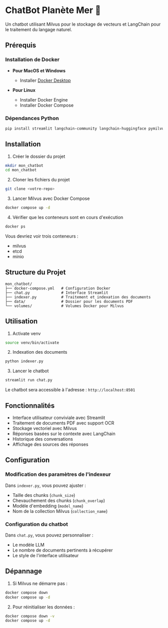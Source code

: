 # ChatBot Planète Mer 🐠

Un chatbot utilisant Milvus pour le stockage de vecteurs et LangChain pour le traitement du langage naturel.

## Prérequis

### Installation de Docker
- **Pour MacOS et Windows**
  - Installer [Docker Desktop](https://www.docker.com/products/docker-desktop)
  
- **Pour Linux**
  - Installer Docker Engine
  - Installer Docker Compose

### Dépendances Python
```bash
pip install streamlit langchain-community langchain-huggingface pymilvus pdf2image pytesseract PyPDF2 tqdm
```

## Installation

1. Créer le dossier du projet
```bash
mkdir mon_chatbot
cd mon_chatbot
```

2. Cloner les fichiers du projet
```bash
git clone <votre-repo>
```

3. Lancer Milvus avec Docker Compose
```bash
docker compose up -d
```

4. Vérifier que les conteneurs sont en cours d'exécution
```bash
docker ps
```

Vous devriez voir trois conteneurs :
- milvus
- etcd
- minio

## Structure du Projet

```
mon_chatbot/
├── docker-compose.yml   # Configuration Docker
├── chat.py              # Interface Streamlit
├── indexer.py           # Traitement et indexation des documents
├── data/                # Dossier pour les documents PDF
└── volumes/             # Volumes Docker pour Milvus
```

## Utilisation
1. Activate venv
```bash
source venv/bin/activate
```
2. Indexation des documents
```bash
python indexer.py
```
3. Lancer le chatbot
```bash
streamlit run chat.py
```

Le chatbot sera accessible à l'adresse : `http://localhost:8501`

## Fonctionnalités

- Interface utilisateur conviviale avec Streamlit
- Traitement de documents PDF avec support OCR
- Stockage vectoriel avec Milvus
- Réponses basées sur le contexte avec LangChain
- Historique des conversations
- Affichage des sources des réponses

## Configuration

### Modification des paramètres de l'indexeur
Dans `indexer.py`, vous pouvez ajuster :
- Taille des chunks (`chunk_size`)
- Chevauchement des chunks (`chunk_overlap`)
- Modèle d'embedding (`model_name`)
- Nom de la collection Milvus (`collection_name`)

### Configuration du chatbot
Dans `chat.py`, vous pouvez personnaliser :
- Le modèle LLM
- Le nombre de documents pertinents à récupérer
- Le style de l'interface utilisateur

## Dépannage

1. Si Milvus ne démarre pas :
```bash
docker compose down
docker compose up -d
```

2. Pour réinitialiser les données :
```bash
docker compose down -v
docker compose up -d
```